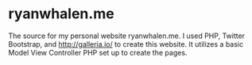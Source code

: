 ryanwhalen.me
=============

The source for my personal website ryanwhalen.me. I used PHP, Twitter Bootstrap, and http://galleria.io/ to create this website. It utilizes a basic Model View Controller PHP set up to create the pages.
